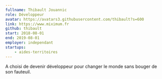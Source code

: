 ```yaml
---
fullname: Thibault Jouannic
role: Développeur
avatar: https://avatars3.githubusercontent.com/thibault?s=600
link: https://www.miximum.fr
github: thibault
start: 2018-08-01
end: 2019-08-01
employer: independant
startups:
    - aides-territoires
---
```


A choisi de devenir développeur pour changer le monde sans bouger de son fauteuil.
